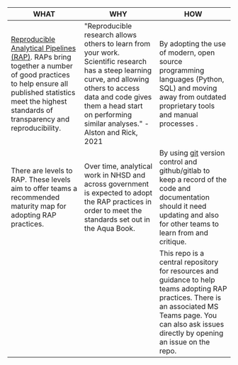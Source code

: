 | **WHAT**                                                                                                                                                                                            | **WHY**                                                                                                                                                                                                                                        | **HOW**                                                                                                                                                                                                                |
|-----------------------------------------------------------------------------------------------------------------------------------------------------------------------------------------------------|------------------------------------------------------------------------------------------------------------------------------------------------------------------------------------------------------------------------------------------------|------------------------------------------------------------------------------------------------------------------------------------------------------------------------------------------------------------------------|
| [Reproducible Analytical Pipelines (RAP)](/what-is-RAP.md).  RAPs bring together a number of good  practices to help ensure all published  statistics meet the highest standards of  transparency and reproducibility. | "Reproducible research allows others to learn from your work. Scientific research has a  steep learning curve, and allowing others to  access data and code gives them a head  start on performing similar analyses."  - Alston and Rick, 2021 | By adopting the use of modern, open source  programming languages (Python, SQL) and moving away  from outdated proprietary tools and manual processes .                                                                        |
| There are levels to RAP. These levels  aim to offer teams a recommended  maturity map for adopting RAP practices.                                                                                   | Over time, analytical work in NHSD and across  government is expected to adopt the RAP  practices in order to meet the standards set  out in the Aqua Book.                                                                                    | By using [git](/development-approach/01_intro-to-git.md) version control and github/gitlab to keep  a record of the code and documentation should it need  updating and also for other teams to learn from and  critique. |
|                                                                                                                                                                                                     |                                                                                                                                                                                                                                                | This repo is a central repository for resources and  guidance to help teams adopting RAP practices. There  is an associated MS Teams page. You can also ask  issues directly by opening an issue on the repo.          |
